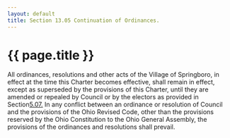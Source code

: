 ```yaml
---
layout: default 
title: Section 13.05 Continuation of Ordinances.
---
```


{{ page.title }}
================

All ordinances, resolutions and other acts of the Village of Springboro,
in effect at the time this Charter becomes effective, shall remain in
effect, except as superseded by the provisions of this Charter, until
they are amended or repealed by Council or by the electors as provided
in Section[5.07.](139e205d.html) In any conflict between an ordinance or
resolution of Council and the provisions of the Ohio Revised Code, other
than the provisions reserved by the Ohio Constitution to the Ohio
General Assembly, the provisions of the ordinances and resolutions shall
prevail.
